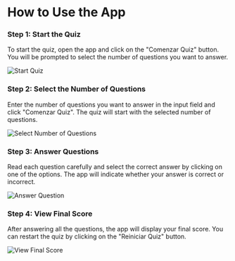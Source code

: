 # How to Use the App

### Step 1: Start the Quiz

To start the quiz, open the app and click on the "Comenzar Quiz" button. You will be prompted to select the number of questions you want to answer.

![Start Quiz](screenshots/start-quiz.png)

### Step 2: Select the Number of Questions

Enter the number of questions you want to answer in the input field and click "Comenzar Quiz". The quiz will start with the selected number of questions.

![Select Number of Questions](screenshots/select-questions.png)

### Step 3: Answer Questions

Read each question carefully and select the correct answer by clicking on one of the options. The app will indicate whether your answer is correct or incorrect.

![Answer Question](screenshots/answer-question.png)

### Step 4: View Final Score

After answering all the questions, the app will display your final score. You can restart the quiz by clicking on the "Reiniciar Quiz" button.

![View Final Score](screenshots/final-score.png)
